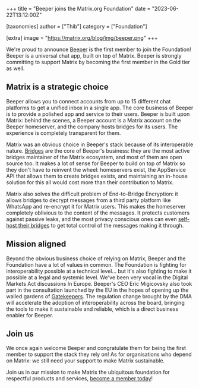 +++
title = "Beeper joins the Matrix.org Foundation"
date = "2023-06-22T13:12:00Z"

[taxonomies]
author = ["Thib"]
category = ["Foundation"]

[extra]
image = "https://matrix.org/blog/img/beeper.png"
+++

We're proud to announce [Beeper](https://beeper.com) is the first member to join
the Foundation! Beeper is a universal chat app, built on top of Matrix. Beeper
is strongly committing to support Matrix by becoming the first member in the
Gold tier as well.


## Matrix is a strategic choice

Beeper allows you to connect accounts from up to 15 different chat platforms to
get a unified inbox in a single app. The core business of Beeper is to provide a
polished app and service to their users. Beeper is built upon Matrix: behind the
scenes, a Beeper account is a Matrix account on the Beeper homeserver, and the
company hosts bridges for its users. The experience is completely transparent
for them.

Matrix was an obvious choice in Beeper's stack because of its interoperable
nature. [Bridges](https://matrix.org/ecosystem/bridges/) are the core of
Beeper's business: they are the most active bridges maintainer of the Matrix
ecosystem, and most of them are open source too. It makes a lot of sense for
Beeper to build on top of Matrix so they don't have to reinvent the wheel:
homeservers exist, the AppService API that allows them to create bridges exists,
and maintaining an in-house solution for this all would cost more than their
contribution to Matrix.

Matrix also solves the difficult problem of End-to-Bridge Encryption: it allows
bridges to decrypt messages from a third party platform like WhatsApp and
re-encrypt it for Matrix users. This makes the homeserver completely oblivious
to the content of the messages. It protects customers against passive leaks, and
the most privacy conscious ones can even [self-host their bridges](https://github.com/beeper/bridge-manager)
to get total control of the messages making it through.


## Mission aligned

Beyond the obvious business choice of relying on Matrix, Beeper and the
Foundation have a lot of values in common. The Foundation is fighting for
interoperability possible at a technical level… but it's also fighting to make
it possible at a legal and systemic level. We've been very vocal in the Digital
Markets Act discussions In Europe. Beeper's CEO Eric Migicovsky also took part
in the consultation launched by the EU in the hopes of opening up the walled
gardens of [Gatekeepers](https://commission.europa.eu/strategy-and-policy/priorities-2019-2024/europe-fit-digital-age/digital-markets-act-ensuring-fair-and-open-digital-markets_en#who-are-the-gatekeepers).
The regulation change brought by the DMA will accelerate the adoption of
interoperability across the board, bringing the tools to make it sustainable and
reliable, which is a direct business enabler for Beeper.


## Join us

We once again welcome Beeper and congratulate them for being the first member to
support the stack they rely on! As for organisations who depend on Matrix: we
still need your support to make Matrix sustainable.

Join us in our mission to make Matrix the ubiquitous foundation for respectful
products and services, [become a member today](https://matrix.org/membership)!
